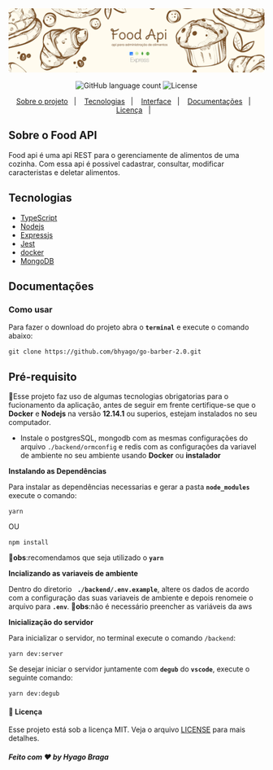 <img alt="Gobarber" src="./github/capa.png"/>

<p align="center">
  <img alt="GitHub language count" src="https://img.shields.io/badge/Languages-1-blue">
  <img alt="License" src="https://img.shields.io/badge/license-MIT-lightgrey">
  </a>
</p>

<p align="center">
  <a href="#sobre-o-gobarber">Sobre o projeto</a>&nbsp;&nbsp;&nbsp;|&nbsp;&nbsp;&nbsp;
  <a href="#tecnologias">Tecnologias</a>&nbsp;&nbsp;&nbsp;|&nbsp;&nbsp;&nbsp;
  <a href="#interface">Interface</a>&nbsp;&nbsp;&nbsp;|&nbsp;&nbsp;&nbsp;
  <a href="#documentações">Documentações</a>&nbsp;&nbsp;&nbsp;|&nbsp;&nbsp;&nbsp;
  <a href="#licença">Licença</a>&nbsp;&nbsp;&nbsp;|&nbsp;&nbsp;&nbsp;
</p>

## Sobre o Food API
Food api é uma api REST para o gerenciamente de alimentos de uma cozinha. Com essa api é possivel cadastrar, consultar, modificar caracteristas e deletar alimentos.

## Tecnologias
 - [TypeScript](https://www.typescriptlang.org/)
 - [ Nodejs ]( https://nodejs.org/en/ )
 - [ Expressjs ]( https://expressjs.com/pt-br/ )
 - [ Jest ]( https://jestjs.io/ )
 - [ docker ]( https://hub.docker.com/ )
 - [ MongoDB]( https://www.mongodb.com/cloud/atlas )

  ## Documentações
  ### Como usar
   Para fazer o download do projeto abra o **```terminal```** e execute o comando abaixo:
  ```
  git clone https://github.com/bhyago/go-barber-2.0.git
  ```

  ## Pré-requisito
:rotating_light:Esse projeto faz uso de algumas tecnologias obrigatorias para o fucionamento da aplicação, antes de seguir em frente certifique-se que o **Docker** e **Nodejs** na versão **12.14.1** ou superios, estejam instalados no seu computador.

- Instale o postgresSQL, mongodb com as mesmas configurações do arquivo ``./backend/ormconfig`` e redis com as configurações da variavel de ambiente no seu ambiente usando **Docker** ou **instalador**


**Instalando as Dependências**

  Para instalar as dependências necessarias e gerar a pasta **```node_modules```** execute o comando:
  ```
  yarn
  ```
  OU
  ```
  npm install
  ```
  :rotating_light:**obs**:recomendamos que seja utilizado o **``yarn``**

**Incializando as variaveis de ambiente**

  Dentro do diretorio **``` ./backend/.env.example```**, altere os dados de acordo com a configuração das suas variaveis de ambiente e depois renomeie o arquivo para **```.env```**.
  :rotating_light:**obs**:não é necessário preencher as variáveis da aws

**Inicialização do servidor**

  Para inicializar o servidor, no terminal execute o comando ``/backend``:
  ```
  yarn dev:server
  ```
  Se desejar iniciar o servidor juntamente com **```degub```** do **```vscode```**, execute o seguinte comando:
  ```
  yarn dev:degub
  ```

#### :memo: Licença

  Esse projeto está sob a licença MIT. Veja o arquivo [LICENSE](LICENSE.md) para mais detalhes.


 ##### **Feito com :heart: by Hyago Braga**

